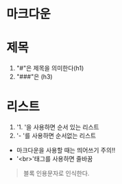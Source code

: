 # 마크다운

# 제목
1. "#"은 제목을 의미한다(h1)
2. "###"은 (h3)

# 리스트
1. '1. '을 사용하면 순서 있는 리스트
2. '- '를 사용하면 순서없는 리스트

- 마크다운을 사용할 때는 띄어쓰기 주의!!
- '\<br\>'태그를 사용하면 줄바꿈

> 블록 인용문자로 인식한다.